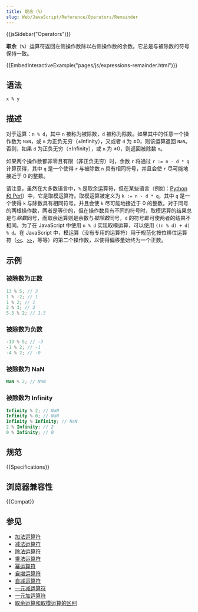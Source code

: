 ```yaml
---
title: 取余（%）
slug: Web/JavaScript/Reference/Operators/Remainder
---
```


{{jsSidebar("Operators")}}

**取余**（**`%`**）运算符返回左侧操作数除以右侧操作数的余数。它总是与被除数的符号保持一致。

{{EmbedInteractiveExample("pages/js/expressions-remainder.html")}}

## 语法

```js-nolint
x % y
```

## 描述

对于运算：`n % d`，其中 `n` 被称为被除数，`d` 被称为除数。如果其中的任意一个操作数为 `NaN`，或 `n` 为正负无穷（±Infinity），又或者 `d` 为 ±0，则该运算返回 `NaN`。否则，如果 `d` 为正负无穷（±Infinity），或 `n` 为 ±0，则返回被除数 `n`。

如果两个操作数都非零且有限（非正负无穷）时，余数 `r` 将通过 `r := n - d * q` 计算获得，其中 `q` 是一个使得 `r` 与被除数 `n` 具有相同符号，并且会使 `r` 尽可能地接近于 0 的整数。

请注意，虽然在大多数语言中，`%` 是取余运算符，但在某些语言（例如：[Python 和 Perl](https://zh.wikipedia.org/wiki/模除#定义与余数的计算)）中，它是取模运算符。取模运算被定义为 `k := n - d * q`，其中 `q` 是一个使得 `k` 与除数具有相同符号，并且会使 `k` 尽可能地接近于 0 的整数。对于同号的两根操作数，两者是等价的，但在操作数具有不同的符号时，取模运算的结果总是与*除数*同号，而取余运算则是余数与*被除数*同号，`d` 的符号即可使两者的结果不相同。为了在 JavaScript 中使用 `n % d` 实现取模运算，可以使用 `((n % d) + d) % d`。在 JavaScript 中，模运算（没有专用的运算符）用于规范化按位移位运算符（[`<<`](/zh-CN/docs/Web/JavaScript/Reference/Operators/Left_shift)、[`>>`](/zh-CN/docs/Web/JavaScript/Reference/Operators/Right_shift)，等等）的第二个操作数，以使得偏移量始终为一个正数。

## 示例

### 被除数为正数

```js
13 % 5; // 3
1 % -2; // 1
1 % 2; // 1
2 % 3; // 2
5.5 % 2; // 1.5
```

### 被除数为负数

```js
-13 % 5; // -3
-1 % 2; // -1
-4 % 2; // -0
```

### 被除数为 NaN

```js
NaN % 2; // NaN
```

### 被除数为 Infinity

```js
Infinity % 2; // NaN
Infinity % 0; // NaN
Infinity % Infinity; // NaN
2 % Infinity; // 2
0 % Infinity; // 0
```

## 规范

{{Specifications}}

## 浏览器兼容性

{{Compat}}

## 参见

- [加法运算符](/zh-CN/docs/Web/JavaScript/Reference/Operators/Addition)
- [减法运算符](/zh-CN/docs/Web/JavaScript/Reference/Operators/Subtraction)
- [除法运算符](/zh-CN/docs/Web/JavaScript/Reference/Operators/Division)
- [乘法运算符](/zh-CN/docs/Web/JavaScript/Reference/Operators/Multiplication)
- [幂运算符](/zh-CN/docs/Web/JavaScript/Reference/Operators/Exponentiation)
- [自增运算符](/zh-CN/docs/Web/JavaScript/Reference/Operators/Increment)
- [自减运算符](/zh-CN/docs/Web/JavaScript/Reference/Operators/Decrement)
- [一元减运算符](/zh-CN/docs/Web/JavaScript/Reference/Operators/Unary_negation)
- [一元加运算符](/zh-CN/docs/Web/JavaScript/Reference/Operators/Unary_plus)
- [取余运算和取模运算的区别](https://2ality.com/2019/08/remainder-vs-modulo.html)
